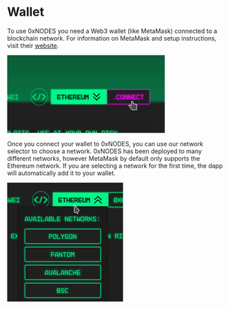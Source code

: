 # Wallet

To use 0xNODES you need a Web3 wallet (like MetaMask) connected to a blockchain network. For information on MetaMask and setup instructions, visit their [website](https://metamask.io).

![Connect your wallet](<../.gitbook/assets/image (1).png>)

Once you connect your wallet to 0xNODES, you can use our network selector to choose a network. 0xNODES has been deployed to many different networks, however MetaMask by default only supports the Ethereum network. If you are selecting a network for the first time, the dapp will automatically add it to your wallet.

![Changing your network](../.gitbook/assets/image.png)
